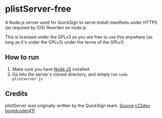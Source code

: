 # plistServer-free
A Node.js server used for QuickSign to serve install manifests under HTTPS (as required by iOS)
Rewriten on node js

This is licensed under the GPLv3 so you are free to use this anywhere (as long as it's under the GPLv3) under the terms of the GPLv3

## How to run
1. Make sure you have [Node JS](https://nodejs.org/en/download) installed.
2. Go into the server's cloned directory, and simply run `node plistserver.js`

## Credits
plistServer was originally written by the QuickSign team.
[Source](https://github.com/QuickSign-Team/plistserver)
[c22dev](https://github.com/c22dev)
[boredcoder411](https://github.com/boredcoder411)

